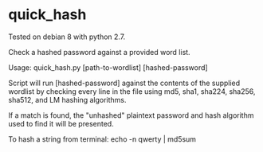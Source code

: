 # quick_hash
Tested on debian 8 with python 2.7.

Check a hashed password against a provided word list.

Usage:  quick_hash.py [path-to-wordlist] [hashed-password]

Script will run [hashed-password] against the contents of the supplied wordlist by checking
every line in the file using md5, sha1, sha224, sha256, sha512, and LM hashing algorithms.

If a match is found, the "unhashed" plaintext password and hash algorithm used to find it will be presented.

To hash a string from terminal: echo -n qwerty | md5sum
